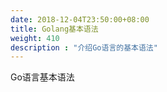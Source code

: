 ```yaml
---
date: 2018-12-04T23:50:00+08:00
title: Golang基本语法
weight: 410
description : "介绍Go语言的基本语法"
---
```


Go语言基本语法

